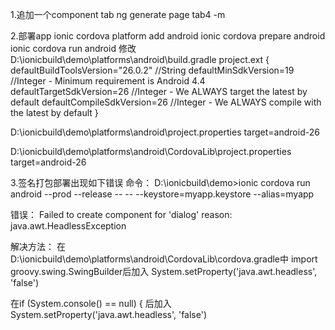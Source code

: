 1.追加一个component tab
ng generate page tab4 -m

2.部署app
ionic cordova platform add android
ionic cordova prepare android
ionic cordova run android
修改
D:\ionicbuild\demo\platforms\android\build.gradle
project.ext {
      defaultBuildToolsVersion="26.0.2" //String
      defaultMinSdkVersion=19 //Integer - Minimum requirement is Android 4.4
      defaultTargetSdkVersion=26 //Integer - We ALWAYS target the latest by default
      defaultCompileSdkVersion=26 //Integer - We ALWAYS compile with the latest by default
    }
    
D:\ionicbuild\demo\platforms\android\project.properties
target=android-26


D:\ionicbuild\demo\platforms\android\CordovaLib\project.properties
target=android-26

3.签名打包部署出现如下错误
命令：
D:\ionicbuild\demo>ionic cordova run android --prod --release -- -- --keystore=myapp.keystore --alias=myapp

错误：
Failed to create component for 'dialog' reason: java.awt.HeadlessException

解决方法：
在D:\ionicbuild\demo\platforms\android\CordovaLib\cordova.gradle中
import groovy.swing.SwingBuilder后加入
System.setProperty('java.awt.headless', 'false')

在if (System.console() == null) { 后加入
System.setProperty('java.awt.headless', 'false')